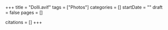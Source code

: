 +++
title = "Dolli.avif"
tags = ["Photos"]
categories = []
startDate = ""
draft = false
pages = []

citations = []
+++
